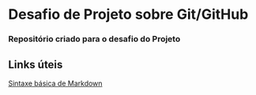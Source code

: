 # Desafio de Projeto sobre Git/GitHub
### Repositório criado para o desafio do Projeto


## Links úteis
[Sintaxe básica de Markdown](https://www.markdownguide.org/basic-syntax/)   
